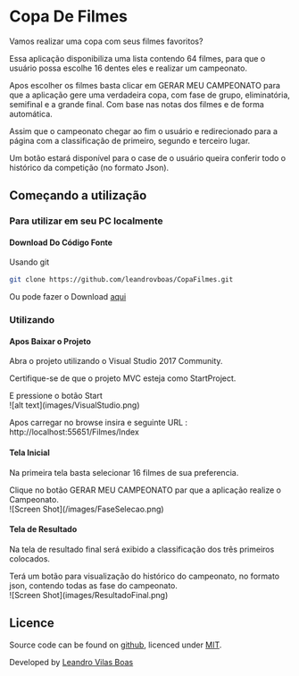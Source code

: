 # Copa De Filmes

Vamos realizar uma copa com seus filmes favoritos?
<p>Essa aplicação disponibiliza uma lista contendo 64 filmes, para que o usuário possa escolhe 16 dentes eles e realizar um campeonato.
<p>Apos escolher os filmes basta clicar em GERAR MEU CAMPEONATO para que a aplicação gere uma verdadeira copa, com fase de grupo, eliminatória, semifinal e a grande final. Com base nas notas dos filmes e de forma automática.
<p>Assim que o campeonato chegar ao fim o usuário e redirecionado para a página com a classificação de primeiro, segundo e terceiro lugar.
<p>Um botão estará disponível para o case de o usuário queira conferir todo o histórico da competição (no formato Json).


## Começando a utilização

### Para utilizar em seu PC localmente

#### Download Do Código Fonte

Usando git

```bash
git clone https://github.com/leandrovboas/CopaFilmes.git
```

Ou pode fazer o Download [aqui](https://github.com/leandrovboas/CopaFilmes/archive/master.zip)


### Utilizando

#### Apos Baixar o Projeto
<p>Abra o projeto utilizando o Visual Studio 2017 Community.
<p>Certifique-se de que o projeto MVC esteja como StartProject.
<p>E pressione o botão Start <br>![alt text](images/VisualStudio.png)
  
<p> Apos carregar no browse insira e seguinte URL : http://localhost:55651/Filmes/Index

#### Tela Inicial
<p>Na primeira tela basta selecionar 16 filmes de sua preferencia.
<p>Clique no botão GERAR MEU CAMPEONATO par que a aplicação realize o Campeonato.<br>
![Screen Shot](/images/FaseSelecao.png)
  
#### Tela de Resultado
<p>Na tela de resultado final será exibido a classificação dos três primeiros colocados.
<p>Terá um botão para visualização do histórico do campeonato, no formato json, contendo todas as fase do campeonato.<br>
![Screen Shot](images/ResultadoFinal.png)

## Licence

Source code can be found on [github](https://github.com/georgeOsdDev/markdown-edit), licenced under [MIT](http://opensource.org/licenses/mit-license.php).

Developed by [Leandro Vilas Boas](https://br.linkedin.com/in/leandro-vilas-boas-55403b2b)
